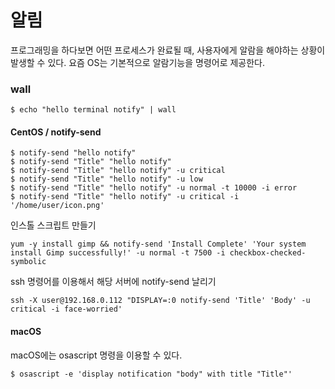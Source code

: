 # 알림
프로그래밍을 하다보면 어떤 프로세스가 완료될 때,
사용자에게 알람을 해야하는 상황이 발생할 수 있다.
요즘 OS는 기본적으로 알람기능을 명령어로 제공한다.

### wall
```
$ echo "hello terminal notify" | wall
```

#### CentOS / notify-send

```
$ notify-send "hello notify"
$ notify-send "Title" "hello notify"
$ notify-send "Title" "hello notify" -u critical
$ notify-send "Title" "hello notify" -u low
$ notify-send "Title" "hello notify" -u normal -t 10000 -i error
$ notify-send "Title" "hello notify" -u critical -i '/home/user/icon.png'
```


인스톨 스크립트 만들기
```
yum -y install gimp && notify-send 'Install Complete' 'Your system install Gimp successfully!' -u normal -t 7500 -i checkbox-checked-symbolic
```

ssh 명령어를 이용해서 해당 서버에 notify-send 날리기
```
ssh -X user@192.168.0.112 "DISPLAY=:0 notify-send 'Title' 'Body' -u critical -i face-worried'
```

#### macOS
macOS에는 osascript 명령을 이용할 수 있다.

```
$ osascript -e 'display notification "body" with title "Title"'
```
